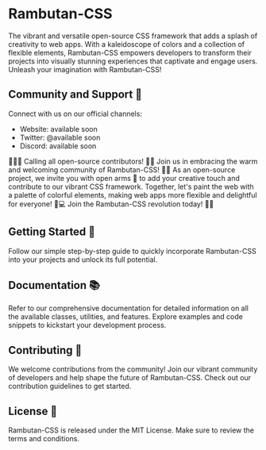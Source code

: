 # Rambutan-CSS
The vibrant and versatile open-source CSS framework that adds a splash of creativity to web apps. With a kaleidoscope of colors and a collection of flexible elements, Rambutan-CSS empowers developers to transform their projects into visually stunning experiences that captivate and engage users. Unleash your imagination with Rambutan-CSS!

## Community and Support 🙌
Connect with us on our official channels:
   * Website: available soon
   * Twitter: @available soon
   * Discord: available soon

🎉🎨✨ Calling all open-source contributors! 🤝🌟 Join us in embracing the warm and welcoming community of Rambutan-CSS! 🙌🎉 As an open-source project, we invite you with open arms 🤗 to add your creative touch and contribute to our vibrant CSS framework. Together, let's paint the web with a palette of colorful elements, making web apps more flexible and delightful for everyone! 💪💻 Join the Rambutan-CSS revolution today! 🚀✨

## Getting Started 🚀
Follow our simple step-by-step guide to quickly incorporate Rambutan-CSS into your projects and unlock its full potential.

## Documentation 📚
Refer to our comprehensive documentation for detailed information on all the available classes, utilities, and features. Explore examples and code snippets to kickstart your development process.

## Contributing 🤝
We welcome contributions from the community! Join our vibrant community of developers and help shape the future of Rambutan-CSS. Check out our contribution guidelines to get started.

## License 📜
Rambutan-CSS is released under the MIT License. Make sure to review the terms and conditions.
